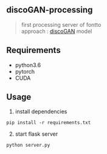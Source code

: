 ## discoGAN-processing
> first processing server of fontto  
> approach : [discoGAN](https://arxiv.org/abs/1703.05192) model 

## Requirements
- python3.6
- pytorch
- CUDA

## Usage
1. install dependencies
```
pip install -r requirements.txt
```
2. start flask server
```
python server.py
```



